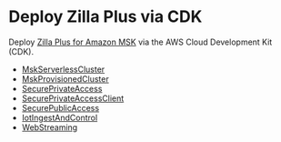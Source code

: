 # Deploy Zilla Plus via CDK

Deploy [Zilla Plus for Amazon MSK] via the AWS Cloud Development Kit (CDK).

- [MskServerlessCluster](README.MskServerlessCluster.md)
- [MskProvisionedCluster](README.MskProvisionedCluster.md)
- [SecurePrivateAccess](README.SecurePrivateAccess.md)
- [SecurePrivateAccessClient](README.SecurePrivateAccessClient.md)
- [SecurePublicAccess](README.SecurePublicAccess.md)
- [IotIngestAndControl](README.IotIngestAndControl.md)
- [WebStreaming](README.WebStreaming.md)

[Zilla Plus for Amazon MSK]: https://aws.amazon.com/marketplace/pp/prodview-jshnzslazfm44
